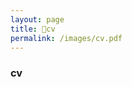 ```yaml
---
layout: page
title: 📃cv
permalink: /images/cv.pdf
---
```


### cv

<!--<object data="/images/cv.pdf" type="application/pdf" width="100%" height="500px">-->


<!--
**Education**  
[The University of Chicago](https://www.uchicago.edu/), Chicago, IL  
*Sociology BA,* summa cum laude, June 2021  
*Digital Studies in Language, Culture, and History MA,* June 2021  
Awards: Dean’s List 2017-2021, Gary Becker Scholar Social Sciences Collegiate Divisional Honors
- Specialization in Cultural and Hermeneutical Sociology
- Minor in *Media Arts and Design*  
- BA/MA student

**Research Experience**  
**\#** Research Associate at the [Population Health Innovation Lab](https://pophealthinnovationlab.org/)    
*Autumn 2021 to Present*     
At PHIL, I provide research support on a number of population-level public health research agendas. Employing a diverse mix of network analysis, qualitative coding, survey analysis, and general purpose evaluation techniques, we work with medical professionals, non-profits, and academics to address systems-level change in health districts across the United States.

**\#** Research Assistant at the [Chicago Center for HIV Elimination](https://hivelimination.uchicago.edu/)    
*Spring 2021 to Autumn 2021*     
On an interdisciplinary public health team, I work directly with a lead PI to conduct background research on upcoming papers and grants. My current work is focused on (1) developing resources to understand the traumatic effects of *transmisogynoir,* the triple marginalization of Black transgender women; (2) researching the roots of vaccine mis/distrust in Black communities; and (3) summarizing strategies for including marginalized populations in community-driven HIV research.     

**\#** Research Assistant at the University of Chicago [Parrhesia Program](https://college.uchicago.edu/academics/parrhesia-program-public-discourse)  
*Spring 2020 to Summer 2021*  
Working under Professor Leila Brammer, I conduct literature reviews and research on freedom of expression and academic freedom as part of the university's newest program on free speech. Moving beyond theory, we aim to develop robust, pedagogical frameworks for making constructive discourse a practice, not just an ideal. Currently, we're teaching a course centered around the politics of freedom of expression online.

**\#** Ethnographer at the University of Chicago   
*Autumn 2019 to Spring 2021*    
As part of my BA thesis, I conducted mixed-methods research on QAnon, the online conspiracy theory. My work involved an in-depth, multi-sited virtual ethnography, semi-structured in-person and virtual interviews, and quantitative/qualitative content analysis, resulting in a multi-year project that tracked the development of the conspiracy theory. An interactive version of my thesis is available [here](https://qquiz.peterforberg.com).

**\#** Research Assistant at the University of Chicago Department of Sociology    
*Autumn 2019 to December 2020*  
Working closely with a small team of sociology researchers, I scheduled, conducted, and analyzed focus groups and interviews with over 50 first-year undergraduate students from underrepresented backgrounds. As part of a larger, longitudinal project, we are investigating how student backgrounds, university resources and programming, social networks, and the COVID-19 pandemic affect student success in college.

**\#** Game Designer and Research Assistant at the [Ci3](https://ci3.uchicago.edu/)  
*Spring 2018 to Winter 2020*  
At an interdisciplinary design lab, I worked with psychologists, game designers, and public health researchers to develop sexual health interventions in the form of games and applications. My tasks included researching sexual health deficits (and their related interventions) in order to incorporate them into game design, prototyping game ideas and playtesting them with community members, and analyzing qualitative data. (By the way, Ci3 stands for The Center for Interdisciplinary Inquiry and Innovation in Sexual and Reproductive Health: say that ten times fast.)

**Work Experience**  
**\#** Library Assistant at the Media, Arts, Data and Design Center  
*Autumn 2019 to Present*  
At the [University of Chicago MADD Center](https://arts.uchicago.edu/explore/initiatives/media-arts-data-and-design-center-madd-center), I work with digital fabrication tools such as LASER cutters, 3D printers, embroidery machines, and CNC routers to help students, faculty, and community members with a [variety of projects](https://voices.uchicago.edu/madeathal/). My tasks also include developing tutorials, managing equipment, and experimenting with tools in order to help the nascent center grow.

**\#** Game Designer and Communications Intern at [Fourcast Lab](https://fourcastlab.com/)  
*Spring 2019 to Autumn 2020*  
With a group of artists, actors, professors, game designers, and other students, I helped develop [award-winning](https://anywhere.indiecade.com/nominated-games/terrarium-an-alternate-reality-game/) alternate reality games for social change. As an intern, my responsibilities included prototyping and playtesting new forms of live, interactive gameplay, managing the games' social media presence and communication with players via social media and chatrooms such as Slack or Discord, and researching topics related to the games' themes.

**\#** New Works Development Intern at The House Theatre of Chicago   
*Summer 2018*  
At the [House Theatre](https://www.thehousetheatre.com/) of Chicago, I worked with the authors of newly-written plays to develop their work. My primary responsibilities included scheduling and managing workshops and read-throughs of new work, reading through submissions to the theatre, and organizing a showcase of the summer's progress for friends of the House.

**Grant Awards**  
**\#** College Research Fellow   
$4500, 2020-2021  
This grant was used to fund my research on academic freedom and freedom of expression on college campuses.  

**\#** Seidel Scholars PRISM Grant  
$5000, Summer 2020  
This grant was used to fund my research on the far-right conspiracy theory QAnon in preparation for my undergraduate thesis.

**\#** Summer Institute in Social Research Methods Research Assistantship  
$4000, Summer 2020  
This grant allowed me to continue conducting research on college integration for first-generation, low-income, racial and sexual minority, and international students.

**\#** Jeff Metcalf Internship Award  
$4000, Summer 2019  
This grant was used to fund my employment at Fourcast Lab where I assisted in the development, deployment, and analysis of an ARG for incoming freshmen.

**\#** Micro-Metcalf Internship Award  
$350, Autumn 2020  
This grant was used to fund my employment at Fourcast Lab where I assisted in the administration of a new ARG.

**Talks and Presentations**  
Motley, Darnell N. and Peter Forberg. 2019. "Developing a Game-Based Intervention to Facilitate Parent-Child Communication about Sexual Health." *Poster presented at The Society for the Scientific Study of Sexuality Spring Symposium,* Bloomington, IN. 

Forberg, Peter. 2021. "'We Are the News Now': QAnon and the Replacement of Epistemic Authorities with Personalized Online Political Communities." *Paper presented at The Great Mediation: Perspectives on Politics and the New Media,* University of Chicago: Chicago, IL.

Fogarty-Valenzuela, Benjamin and Peter Forberg. 2021. "Virtual Ethnography: Ethnographic Methods for a Pandemic." *Presentation at Cinema Media Studies's Digital Media Workshop,* University of Chicago: Chicago, IL.

**Writing**    
Forberg, Peter. 2021. ["My Time with the Anons: Making My Digital Self with Conspiracy Theorists."](https://ethnomarginalia.com/my-time-with-the-anons/) *Ethnographic Marginalia: Methodological Appendix.*

Forberg, Peter L. 2021. ["From the Fringe to the Fore: An Algorithmic Ethnography of the Far-Right Conspiracy Theory Group QAnon."](https://journals.sagepub.com/doi/full/10.1177/08912416211040560) *Journal of Contemporary Ethnography.* doi:10.1177/08912416211040560



**Teaching**  
Guest Lecturer for SOCI 20516 Digital Lives, Virtual Societies: Rethinking Qualitative Methodology. Winter 2021.

Guest Lecturer for SOSC 20224/30224 Virtual Ethnographic Field Research Methods. Summer 2021.

Teaching Assistant for PARR 11600 Freedom of Expression and the Politics of Social Media. Summer 2021.

Teaching Assistant for PARR 11600 Freedom of Expression and the Politics of Social Media. Summer 2022.

**Proficiencies**    
Office Suites: LibreOffice, Google Drive, Microsoft Office  
Programming Languages: Python, R, Javascript, HTML, CSS  
Geographic Information Science: GeoDa, QGIS, R packages  
Language: French, some Wolof  
Various Tools: Qualtrics, Dedoose, GitHub, MySQL, RegEx, Protégé, Adobe Creative Suite (Photoshop, Illustrator, Premiere) 
-->